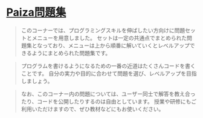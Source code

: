 # [Paiza問題集](https://paiza.jp/works/mondai)  

>このコーナーでは、プログラミングスキルを伸ばしたい方向けに問題セットとメニューを用意しました。
>セットは一定の共通点でまとめられた問題集となっており、メニューは上から順番に解いていくとレベルアップできるようにまとめられた問題集です。

>プログラムを書けるようになるための一番の近道はたくさんコードを書くことです。
>自分の実力や目的に合わせて問題を選び、レベルアップを目指しましょう。

>なお、このコーナー内の問題については、ユーザー同士で解答を教え合ったり、コードを公開したりするのは自由としています。
>授業や研修にもご利用いただけますので、ぜひ教材などにもお使いください。
